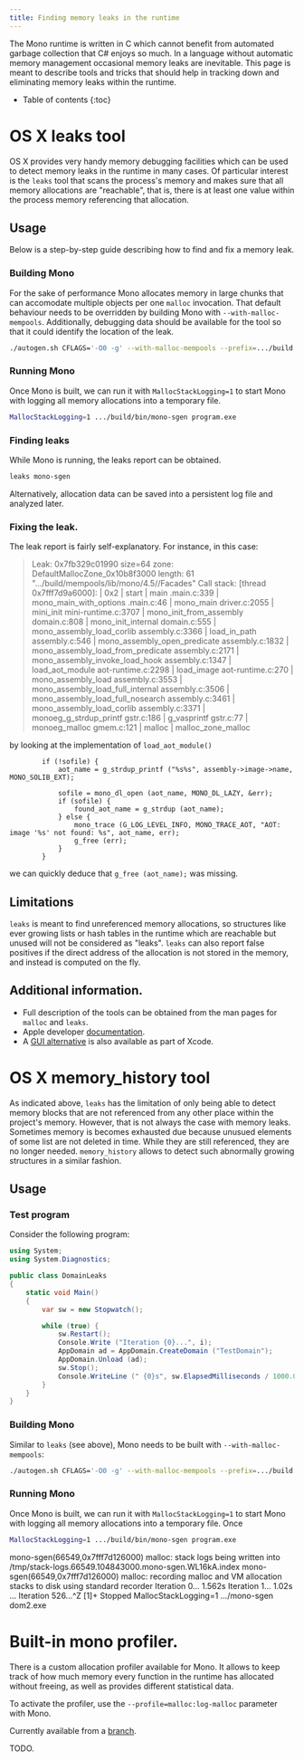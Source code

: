 ```yaml
---
title: Finding memory leaks in the runtime
---
```


The Mono runtime is written in C which cannot benefit from automated garbage collection that C# enjoys so much. In a language without automatic memory management occasional memory leaks are inevitable. This page is meant to describe tools and tricks that should help in tracking down and eliminating memory leaks within the runtime.

* Table of contents
{:toc}

# OS X leaks tool
OS X provides very handy memory debugging facilities which can be used to detect memory leaks in the runtime in many cases. Of particular interest is the `leaks` tool that scans the process's memory and makes sure that all memory allocations are "reachable", that is, there is at least one value within the process memory referencing that allocation.

## Usage
Below is a step-by-step guide describing how to find and fix a memory leak.

### Building Mono
For the sake of performance Mono allocates memory in large chunks that can accomodate multiple objects per one `malloc` invocation. That default behaviour needs to be overridden by building Mono with `--with-malloc-mempools`. Additionally, debugging data should be available for the tool so that it could identify the location of the leak.

``` bash
./autogen.sh CFLAGS='-O0 -g' --with-malloc-mempools --prefix=.../build && make -j8 && make -j8 install
```

### Running Mono
Once Mono is built, we can run it with `MallocStackLogging=1` to start Mono with logging all memory allocations into a temporary file.

``` bash
MallocStackLogging=1 .../build/bin/mono-sgen program.exe
```

### Finding leaks
While Mono is running, the leaks report can be obtained.

``` bash
leaks mono-sgen
```

Alternatively, allocation data can be saved into a persistent log file and analyzed later.

### Fixing the leak.

The leak report is fairly self-explanatory. For instance, in this case:

> Leak: 0x7fb329c01990  size=64  zone: DefaultMallocZone_0x10b8f3000  length: 61  ".../build/mempools/lib/mono/4.5//Facades"
> Call stack: [thread 0x7fff7d9a6000]: | 0x2 | start | main .main.c:339 | mono_main_with_options .main.c:46 | mono_main driver.c:2055 | mini_init mini-runtime.c:3707 | mono_init_from_assembly domain.c:808 | mono_init_internal domain.c:555 | mono_assembly_load_corlib assembly.c:3366 | load_in_path assembly.c:546 | mono_assembly_open_predicate assembly.c:1832 | mono_assembly_load_from_predicate assembly.c:2171 | mono_assembly_invoke_load_hook assembly.c:1347 | load_aot_module aot-runtime.c:2298 | load_image aot-runtime.c:270 | mono_assembly_load assembly.c:3553 | mono_assembly_load_full_internal assembly.c:3506 | mono_assembly_load_full_nosearch assembly.c:3461 | mono_assembly_load_corlib assembly.c:3371 | monoeg_g_strdup_printf gstr.c:186 | g_vasprintf gstr.c:77 | monoeg_malloc gmem.c:121 | malloc | malloc_zone_malloc 

by looking at the implementation of `load_aot_module()`

```
		if (!sofile) {
			aot_name = g_strdup_printf ("%s%s", assembly->image->name, MONO_SOLIB_EXT);

			sofile = mono_dl_open (aot_name, MONO_DL_LAZY, &err);
			if (sofile) {
				found_aot_name = g_strdup (aot_name);
			} else {
				mono_trace (G_LOG_LEVEL_INFO, MONO_TRACE_AOT, "AOT: image '%s' not found: %s", aot_name, err);
				g_free (err);
			}
		}
```

we can quickly deduce that `g_free (aot_name);` was missing.

## Limitations
`leaks` is meant to find unreferenced memory allocations, so structures like ever growing lists or hash tables in the runtime which are reachable but unused will not be considered as "leaks". `leaks` can also report false positives if the direct address of the allocation is not stored in the memory, and instead is computed on the fly.

## Additional information.
* Full description of the tools can be obtained from the man pages for `malloc` and `leaks`.
* Apple developer [documentation](https://developer.apple.com/library/content/documentation/Performance/Conceptual/ManagingMemory/Articles/FindingLeaks.html).
* A [GUI alternative](https://developer.apple.com/library/content/documentation/DeveloperTools/Conceptual/InstrumentsUserGuide/FindingLeakedMemory.html) is also available as part of Xcode.

# OS X memory_history tool
As indicated above, `leaks` has the limitation of only being able to detect memory blocks that are not referenced from any other place within the project's memory. However, that is not always the case with memory leaks. Sometimes memory is becomes exhausted due because unusued elements of some list are not deleted in time. While they are still referenced, they are no longer needed. `memory_history` allows to detect such abnormally growing structures in a similar fashion.

## Usage

### Test program
Consider the following program:
``` C#
using System;
using System.Diagnostics;

public class DomainLeaks
{
    static void Main()
    {
        var sw = new Stopwatch();

        while (true) {
            sw.Restart();
            Console.Write ("Iteration {0}...", i);
            AppDomain ad = AppDomain.CreateDomain ("TestDomain");
            AppDomain.Unload (ad);
            sw.Stop();
            Console.WriteLine (" {0}s", sw.ElapsedMilliseconds / 1000.0);
        }
    }
}
```

### Building Mono
Similar to `leaks` (see above), Mono needs to be built with `--with-malloc-mempools`:
``` bash
./autogen.sh CFLAGS='-O0 -g' --with-malloc-mempools --prefix=.../build && make -j8 && make -j8 install
```

### Running Mono
Once Mono is built, we can run it with `MallocStackLogging=1` to start Mono with logging all memory allocations into a temporary file. Once 

``` bash
MallocStackLogging=1 .../build/bin/mono-sgen program.exe
```


mono-sgen(66549,0x7fff7d126000) malloc: stack logs being written into /tmp/stack-logs.66549.104843000.mono-sgen.WL16kA.index
mono-sgen(66549,0x7fff7d126000) malloc: recording malloc and VM allocation stacks to disk using standard recorder
Iteration 0... 1.562s
Iteration 1... 1.02s
...
Iteration 526...^Z
[1]+ Stopped MallocStackLogging=1 .../mono-sgen dom2.exe



# Built-in mono profiler.
There is a custom allocation profiler available for Mono. It allows to keep track of how much memory every function in the runtime has allocated without freeing, as well as provides different statistical data.

To activate the profiler, use the `--profile=malloc:log-malloc` parameter with Mono.

Currently available from a [branch](https://github.com/kumpera/mono/tree/profiler-improvements).

TODO.
